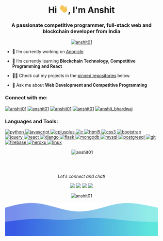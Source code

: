 <h1 align="center">Hi <img src="https://raw.githubusercontent.com/ABSphreak/ABSphreak/master/gifs/Hi.gif" width="30px">, I'm Anshit</h1>
<h3 align="center">A passionate competitive programmer, full-stack web and blockchain developer from India</h3>

<p align="center"> <a href="http://anshit01.github.io/"><img src="https://github-profile-trophy.vercel.app/?username=anshit01&rank=SECRET,SSS,SS,S,AAA,AA,A&theme=onedark" alt="anshit01" /></a> </p>

- 🔭 I’m currently working on [Anonicle](https://github.com/shwetalsoni/Anonicle)

- 🌱 I’m currently learning **Blockchain Technology, Competitive Programming and React**

<!-- - 👨‍💻 All of my projects are available at [http://anshit01.github.io/](http://anshit01.github.io/) -->
- 👨‍💻 Check out my projects in the [pinned repositories](https://github.com/anshit01#choose-pinned-repositories) below.

- 💬 Ask me about **Web Development and Competitive Programming**

<h3 align="left">Connect with me:</h3>
<p align="left" bgcolor="red">
<a href="https://linkedin.com/in/anshit01" target="blank"><img align="center" src="https://cdn.jsdelivr.net/npm/simple-icons@3.0.1/icons/linkedin.svg" alt="anshit01" height="30" width="40" /></a>
<a href="https://www.codechef.com/users/anshit01" target="blank"><img align="center" src="https://cdn.jsdelivr.net/npm/simple-icons@3.1.0/icons/codechef.svg" alt="anshit01" height="30" width="40" /></a>
<a href="https://codeforces.com/profile/anshit01" target="blank"><img align="center" src="https://cdn.jsdelivr.net/npm/simple-icons@3.0.1/icons/codeforces.svg" alt="anshit01" height="30" width="40" /></a>
<a href="https://www.leetcode.com/anshit01" target="blank"><img align="center" src="https://cdn.jsdelivr.net/npm/simple-icons@3.0.1/icons/leetcode.svg" alt="anshit01" height="30" width="40" /></a>
<a href="https://twitter.com/anshit_bhardwaj" target="blank"><img align="center" src="https://cdn.jsdelivr.net/npm/simple-icons@3.0.1/icons/twitter.svg" alt="anshit_bhardwaj" height="30" width="40" /></a>
</p>

<h3 align="left">Languages and Tools:</h3>
<p align="left"> 
<a href="https://www.python.org" target="_blank"> <img src="https://img.shields.io/badge/Python-3776AB?style=for-the-badge&logo=python&logoColor=white" alt="python" /> </a> 
<a href="https://developer.mozilla.org/en-US/docs/Web/JavaScript" target="_blank"> <img src="https://img.shields.io/badge/JavaScript-323330?style=for-the-badge&logo=javascript&logoColor=F7DF1E" alt="javascript" /> </a> 
<a href="https://www.w3schools.com/cpp/" target="_blank"> <img src="https://img.shields.io/badge/C%2B%2B-00599C?style=for-the-badge&logo=c%2B%2B&logoColor=white" alt="cplusplus" /> </a> 
<a href="https://www.cprogramming.com/" target="_blank"> <img src="https://img.shields.io/badge/C-00599C?style=for-the-badge&logo=c&logoColor=white" alt="c"/> </a> 
<a href="https://www.w3.org/html/" target="_blank"> <img src="https://img.shields.io/badge/HTML5-E34F26?style=for-the-badge&logo=html5&logoColor=white" alt="html5" /> </a> 
<a href="https://www.w3schools.com/css/" target="_blank"> <img src="https://img.shields.io/badge/CSS-239120?&style=for-the-badge&logo=css3&logoColor=white" alt="css3" /> </a> 
<a href="https://getbootstrap.com" target="_blank"> <img src="https://img.shields.io/badge/Bootstrap-563D7C?style=for-the-badge&logo=bootstrap&logoColor=white" alt="bootstrap"/> </a> 
<a href="https://jquery.com" target="_blank"> <img src="https://img.shields.io/badge/jQuery-0769AD?style=for-the-badge&logo=jquery&logoColor=white" alt="jquery"/> </a> 
<a href="https://reactjs.org/" target="_blank"> <img src="https://img.shields.io/badge/React-20232A?style=for-the-badge&logo=react&logoColor=61DAFB" alt="react" /> </a> 
<a href="https://www.djangoproject.com/" target="_blank"> <img src="https://img.shields.io/badge/Django-092E20?style=for-the-badge&logo=django&logoColor=white" alt="django" /> </a> 
<a href="https://flask.palletsprojects.com/" target="_blank"> <img src="https://img.shields.io/badge/Flask-000000?style=for-the-badge&logo=flask&logoColor=white" alt="flask" /> </a> 
<a href="https://www.mongodb.com/" target="_blank"> <img src="https://img.shields.io/badge/MongoDB-4EA94B?style=for-the-badge&logo=mongodb&logoColor=white" alt="mongodb" /> </a> 
<a href="https://www.mysql.com/" target="_blank"> <img src="https://img.shields.io/badge/MySQL-00000F?style=for-the-badge&logo=mysql&logoColor=white" alt="mysql" /> </a> 
<a href="https://www.postgresql.org" target="_blank"> <img src="https://img.shields.io/badge/PostgreSQL-316192?style=for-the-badge&logo=postgresql&logoColor=white" alt="postgresql" /> </a> 
<a href="https://git-scm.com/" target="_blank"> <img src="https://camo.githubusercontent.com/edd3031a0956c904634f9a394267a6ba61e9a0bb95c9512a1fbc0725b4014d03/68747470733a2f2f696d672e736869656c64732e696f2f62616467652f2d4769742d626c61636b3f7374796c653d666c61742d737175617265266c6f676f3d676974" height="30" alt="git" /> </a> 
<a href="https://firebase.google.com/" target="_blank"> <img src="https://img.shields.io/badge/firebase-ffca28?style=for-the-badge&logo=firebase&logoColor=white" alt="firebase" /> </a> 
<a href="https://heroku.com" target="_blank"> <img src="https://img.shields.io/badge/Heroku-430098?style=for-the-badge&logo=heroku&logoColor=white" alt="heroku" /> </a> 
<a href="https://www.linux.org/" target="_blank"> <img src="https://img.shields.io/badge/Ubuntu-E95420?style=for-the-badge&logo=ubuntu&logoColor=white" alt="linux" /> </a> 
</p>

<!--
<p><img align="left" src="https://github-readme-stats.vercel.app/api/top-langs?username=anshit01&show_icons=true&locale=en&layout=compact" alt="anshit01" /></p>
-->
<p align="center">&nbsp;<img align="center" src="https://github-readme-stats.vercel.app/api?username=anshit01&include_all_commits=true&show_icons=true&count_private=true&locale=en&theme=algolia" alt="anshit01" /></p>

<!--
<p><img align="center" src="https://github-readme-streak-stats.herokuapp.com/?user=anshit01&" alt="anshit01" /></p>
-->
<br>
<br>
<p align="center">
  <i>Let's connect and chat!</i>

  <p align="center">
    <a href="https://twitter.com/anshit_bhardwaj" alt="Twitter"><img src="https://raw.githubusercontent.com/jayehernandez/jayehernandez/3f5402efef9a0ae89211a6e04609558e862ca616/readme/twitter-fill.svg"></a>
    <a href="https://www.linkedin.com/in/anshit01/" alt="Linkedin"><img src="https://raw.githubusercontent.com/jayehernandez/jayehernandez/3f5402efef9a0ae89211a6e04609558e862ca616/readme/linkedin-fill.svg"></a>
    <a href="mailto:bhardwaj.anshit1379@gmail.com" alt="Contact me"><img src="https://raw.githubusercontent.com/jayehernandez/jayehernandez/3f5402efef9a0ae89211a6e04609558e862ca616/readme/mail-fill.svg"></a>
    <a href="https://anshit.me" alt="My site"><img src="https://raw.githubusercontent.com/jayehernandez/jayehernandez/3f5402efef9a0ae89211a6e04609558e862ca616/readme/external-link-line.svg"></a>
  </p>

  <p align="center">
    <img src="https://komarev.com/ghpvc/?username=anshit01&label=Profile%20views&color=0e75b6&style=flat" alt="anshit01" />
  </p>
</p>

![bottom design](assets/bottom.webp)
